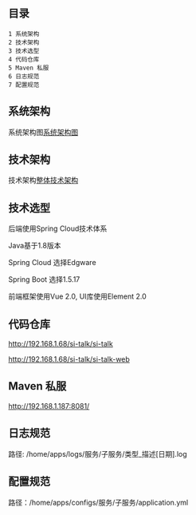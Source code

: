 ## 目录 ##

    1 系统架构
    2 技术架构
    3 技术选型
    4 代码仓库
    5 Maven 私服
    6 日志规范
    7 配置规范

## 系统架构 ##
系统架构图[系统架构图](http://192.168.1.5/mediawiki/images/4/46/%E7%B3%BB%E7%BB%9F%E6%9E%B6%E6%9E%84%E5%9B%BE.png)

## 技术架构 ##
技术架构[整体技术架构](http://192.168.1.5/mediawiki/images/e/e4/%E6%95%B4%E4%BD%93%E6%8A%80%E6%9C%AF%E6%9E%B6%E6%9E%84%E8%AE%BE%E8%AE%A1.png)

## 技术选型 ##
后端使用Spring Cloud技术体系

Java基于1.8版本

Spring Cloud 选择Edgware

Spring Boot 选择1.5.17

前端框架使用Vue 2.0, UI库使用Element 2.0

## 代码仓库 ##

http://192.168.1.68/si-talk/si-talk

http://192.168.1.68/si-talk/si-talk-web
## Maven 私服 ##

http://192.168.1.187:8081/
## 日志规范 ##

路径: /home/apps/logs/服务/子服务/类型_描述[日期].log

## 配置规范 ##

路径：/home/apps/configs/服务/子服务/application.yml 